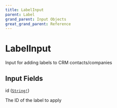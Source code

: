```yaml
---
title: LabelInput
parent: Label
grand_parent: Input Objects
great_grand_parent: Reference
---
```


<h1>LabelInput</h1>

Input for adding labels to CRM contacts/companies

<h2>Input Fields</h2>

<div class="field-entry ">
  <span id="id" class="field-name anchored">id (<code><a href="/docs/reference/scalar/string">String!</a></code>)</span>

  <div class="description-wrapper">
   <p>The ID of the label to apply</p>

  </div>
</div>

